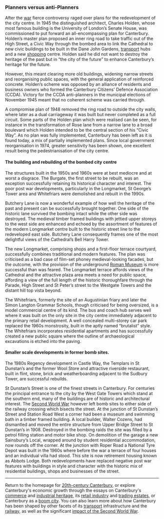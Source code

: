 <param ve-config title="20th-Century Canterbury: Planning" author="Richard Maltby" layout="vtl" banner="https://stor.artstor.org/stor/c35dcc83-8c83-4e82-8a7e-0d012287b919">

<param ve-entity eid="Q29303" aliases="Canterbury">
<param ve-entity eid="Q17647042" aliases="Dane John Gardens">
<param ve-entity eid="Q1064881" aliases="Charles Holden">
<param ve-entity eid="Q17641310" aliases="Butchery Lane">
<param ve-entity eid="Q29265" aliases="Cathedral">
<param ve-entity eid="Q104815065" aliases="Westgate Towers">
<param ve-entity eid="Q17064998" aliases="Whitefriars">
<param ve-entity eid="Q7587772" aliases="St Dunstan">

### Planners versus anti-Planners

After the [war](/canterbury/20c-canterbury-ww2) fierce controversy raged over plans for the redevelopment of the city centre. In 1945 the distinguished architect, Charles Holden, whose most famous building is the University of London’s Senate House, was commissioned to put forward an all-encompassing plan for Canterbury. Holden’s master plan proposed an inner ring road to take traffic out of the High Street, a Civic Way through the bombed area to link the Cathedral to new civic buildings to be built in the Dane John Gardens, [transport](/Canterbury/20c-Canterbury-transport) hubs and a new [shopping](/Canterbury/20c-Canterbury-retail-store) centre. Holden said he did not want to destroy the heritage of the past but in “the city of the future” to enhance Canterbury’s heritage for the future.
<param ve-image url="https://upload.wikimedia.org/wikipedia/commons/2/2f/Dr._Charles_Holden%2C_architect%2C_1946_%28crop%29.jpg" label="Charles Holden, 1946" attribution="Photographer unknown, public domain">

However, this meant clearing more old buildings, widening narrow streets and reorganising public spaces, with the general application of reinforced concrete. Holden’s scheme was opposed by an alliance of residents and business owners who formed the Canterbury Citizens' Defence Association (CCDA). Victory for the CCDA anti-planners in the municipal elections of November 1945 meant that no coherent scheme was carried through.

A compromise plan of 1948 removed the ring road to outside the city walls, where later as a dual carriageway it was built but never completed as a full circuit. Some parts of the Holden plan which were realised can be seen, for instance in the transformation of Rose lane from a narrow lane to a broad boulevard which Holden intended to be the central section of his “Civic Way”. As no plan was fully implemented, Canterbury has been left as it is found today, a mix of partially implemented plans. Since local government reorganisation in 1974, greater sensitivity has been shown, one excellent result being the pedestrianisation of the city centre.
<param ve-image url="images/Canterbury High Street.jpg" label="High Street" attribution="Martin Crowther">

#### The building and rebuilding of the bombed city centre

The structures built in the 1950s and 1960s were at best mediocre and at worst a disgrace. The Burgate, the first street to be rebuilt, was an exception successfully retaining its historical character and interest. The poor post war developments, particularly in the Longmarket, St George’s Tower area and Whitefriars were demolished and rebuilt in the 1990s.
<param ve-map center="Q26370793" zoom="15">

Butchery Lane is now a wonderful example of how well the heritage of the past and present can be successfully brought together. One side of the historic lane survived the bombing intact while the other side was destroyed. The medieval timber framed buildings with jettied upper storeys to the west side are enhanced and echoed by the assortment of features of the modern Longmarket centre built to the historic street line to the redeveloped east side. Butchery Lane consequently frames one of the most delightful views of the Cathedral’s Bell Harry Tower.
<param ve-image url="https://upload.wikimedia.org/wikipedia/commons/2/29/Butchery_Lane_Canterbury_Cathedral_7545.jpg" label="Butchery Lane" attribution="Peter K Burian, CC BY-SA 4.0">

The new Longmarket, comprising shops and a first-floor terrace courtyard, successfully combines traditional and modern features. The plan was criticised as a bad case of film-set phoney medieval-looking facades, but the outcome, with the provision of the underground [Roman Museum](https://canterburymuseums.co.uk/romanmuseum) is more successful than was feared. The Longmarket terrace affords views of the Cathedral and the attractive plaza area meets a need for public space, affording a view of the full length of the historic thoroughfare through the Parade, High Street  and St Peter’s street to the Westgate Towers and the distant hill top vista beyond.
<param ve-map center="Q104815065" zoom="15">

The Whitefriars, formerly the site of an Augustinian friary and later the Simon Langton Grammar Schools, though criticised for being oversized, is a model commercial centre of its kind. The bus and coach hub serves well where it was built on the only site in the city centre immediately adjacent to the primary retail development. A well concealed multi-storey car park replaced the 1960s monstrosity, built in the aptly named “brutalist” style. The Whitefriars incorporates residential apartments and has successfully created a new public square where the outline of archaeological excavations is etched into the paving.
<param ve-map center="Q17064998" zoom="15">

#### Smaller scale developments in former bomb sites.

The 1980s Regency development in Castle Way, the Templars in St Dunstan’s and the former Wool Store and attractive riverside restaurant, built in flint, stone, brick and weatherboarding adjacent to the Sudbury Tower, are successful rebuilds.
<param ve-map center="51.28220414452846, 1.076991336935663" zoom="15">

St Dunstan’s Street is one of the finest streets in Canterbury. For centuries the principal entrance to the city by the West Gate Towers which stand at the southern end, many of the buildings are of historic and architectural interest. The [Second World War](/canterbury/20c-canterbury-ww2) however left bomb sites to either side of the railway crossing which bisects the street. At the junction of St Dunstan’s Street and Station Road West a corner had been a museum and swimming bath in a timber framed building. A local builder, Walter Cozens, had dismantled and moved the entire structure from Upper Bridge Street to St Dunstan’s in 1908. Destroyed in the bombing raids the site was filled by a petrol filling station and motor bike shop. On demolition of the garage a new Sainsbury’s Local, wrapped around by student residential accommodation, now rounds off the corner. At the junction with Roper Road a National Tyre Depot was built in the 1960s where before the war a terrace of four houses and an individual villa had stood. This site is now retirement housing known as Abbots Lodge. Both redevelopments have replaced negative post war features with buildings in style and character with the historic mix of residential buildings, shops and businesses of the street.
<param ve-map center="51.28305269379808, 1.0730041749672519" zoom="15">

***

Return to the homepage for [20th-century Canterbury](/canterbury/20c-canterbury-home), or explore Canterbury's economic growth through the essays on Canterbury's [commerce](/Canterbury/20c-Canterbury-commerce) and [industrial heritage](/Canterbury/20c-Canterbury-industrial), its [retail industry](/Canterbury/20c-Canterbury-retail-store) and [trading estates](/Canterbury/20c-Canterbury-trading-estates), or Canterbury as a [boom city](/Canterbury/20c-Canterbury-boom-city). You can also learn more about how Canterbury has been shaped by other facets of its [transport](/Canterbury/20c-Canterbury-transport) infrastructure and the [railway](Canterbury/20c-Canterbury-railway), as well as the significant [impact of the Second World War](/Canterbury/20c-Canterbury-ww2).
